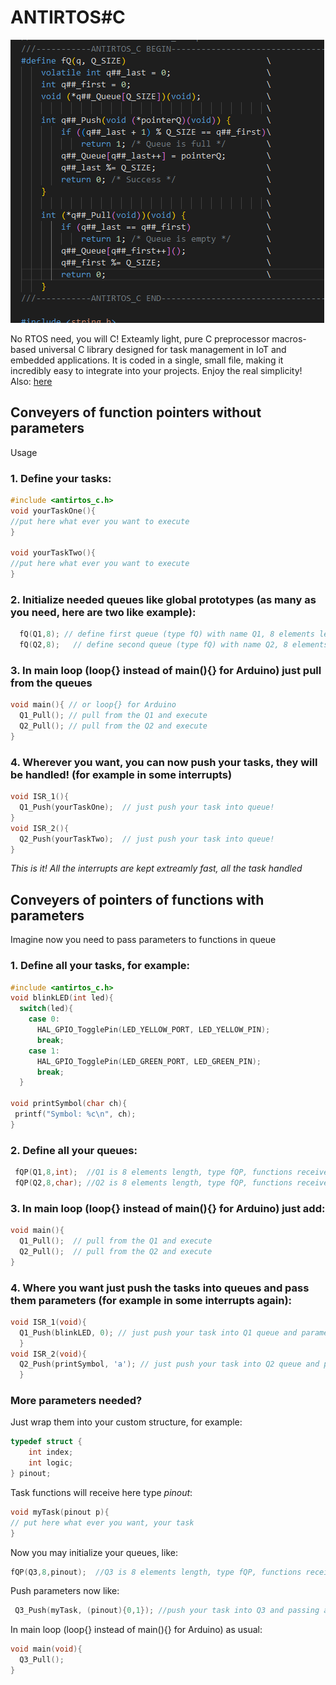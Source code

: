 # ANTIRTOS#C
<img src="https://github.com/WeSpeakEnglish/images/blob/main/ANTIRTOS_C.png">

No RTOS need, you will C! 
Exteamly light, pure C preprocessor macros-based universal C library designed for task management in IoT and embedded applications. It is coded in a single, small file, making it incredibly easy to integrate into your projects. Enjoy the real simplicity!  
Also: [here](https://hackaday.io/project/199046-antirtosc)
## Conveyers of function pointers without parameters
Usage
### 1. Define your tasks:
```c
#include <antirtos_c.h>
void yourTaskOne(){
//put here what ever you want to execute
}

void yourTaskTwo(){
//put here what ever you want to execute
}
```
### 2. Initialize needed queues like global prototypes (as many as you need, here are two like example):
```c
  fQ(Q1,8); // define first queue (type fQ) with name Q1, 8 elements length
  fQ(Q2,8);   // define second queue (type fQ) with name Q2, 8 elements length
```

### 3. In main loop (loop{} instead of main(){} for Arduino) just pull from the queues
```c
void main(){ // or loop{} for Arduino
  Q1_Pull(); // pull from the Q1 and execute
  Q2_Pull(); // pull from the Q2 and execute
}
```
### 4. Wherever you want, you can now push your tasks, they will be handled! (for example in some interrupts)
```c
void ISR_1(){
  Q1_Push(yourTaskOne);  // just push your task into queue!
}
void ISR_2(){
  Q2_Push(yourTaskTwo);  // just push your task into queue!
}
```
*This is it! All the interrupts are kept extreamly fast, all the task handled*

## Conveyers of pointers of functions with parameters
Imagine now you need to pass parameters to functions in queue

### 1. Define all your tasks, for example:
```c
#include <antirtos_c.h>
void blinkLED(int led){
  switch(led){
    case 0: 
      HAL_GPIO_TogglePin(LED_YELLOW_PORT, LED_YELLOW_PIN);
      break;
    case 1:
      HAL_GPIO_TogglePin(LED_GREEN_PORT, LED_GREEN_PIN);
      break;    
  }

void printSymbol(char ch){
 printf("Symbol: %c\n", ch);
}
```

### 2. Define all your queues:
```c
 fQP(Q1,8,int);  //Q1 is 8 elements length, type fQP, functions receive int
 fQP(Q2,8,char); //Q2 is 8 elements length, type fQP, functions receive char
```

### 3. In main loop (loop{} instead of main(){} for Arduino) just add:
```c
void main(){
  Q1_Pull();  // pull from the Q1 and execute
  Q2_Pull();  // pull from the Q2 and execute
}
```
### 4. Where you want just push the tasks into queues and pass them parameters (for example in some interrupts again):
```c
void ISR_1(void){
  Q1_Push(blinkLED, 0); // just push your task into Q1 queue and parameter!
  }
void ISR_2(void){ 
  Q2_Push(printSymbol, 'a'); // just push your task into Q2 queue and parameter!
  }
```
### More parameters needed?
Just wrap them into your custom structure, for example:
```c
typedef struct {
    int index;
    int logic;
} pinout;
```
Task functions will receive here type *pinout*:
```c
void myTask(pinout p){
// put here what ever you want, your task
}
```
Now you may initialize your queues, like:
```c
fQP(Q3,8,pinout);  //Q3 is 8 elements length, type fQP, functions receive type 'pinout'
```
Push parameters now like:
```c
 Q3_Push(myTask, (pinout){0,1}); //push your task into Q3 and passing arguments 
```
 In main loop (loop{} instead of main(){} for Arduino) as usual:
```c
void main(void){
  Q3_Pull();
}
```




  
